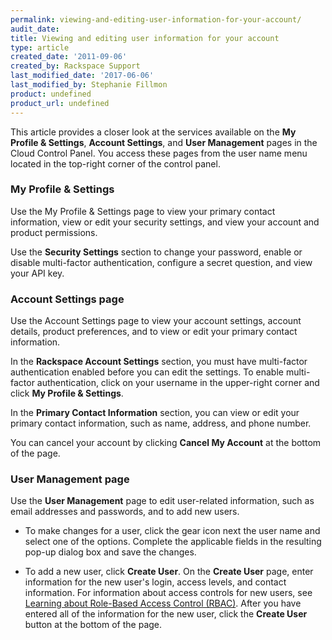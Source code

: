 ```yaml
---
permalink: viewing-and-editing-user-information-for-your-account/
audit_date:
title: Viewing and editing user information for your account
type: article
created_date: '2011-09-06'
created_by: Rackspace Support
last_modified_date: '2017-06-06'
last_modified_by: Stephanie Fillmon
product: undefined
product_url: undefined
---
```


This article provides a closer look at the services available on
the **My Profile & Settings**, **Account Settings**, and **User Management** pages in the Cloud
Control Panel. You access these pages from the user name menu located
in the top-right corner of the control panel.

### My Profile & Settings

Use the My Profile & Settings page to view your primary contact information, view or edit your security settings, and view your account and product permissions.

Use the **Security Settings** section to change your password, enable or disable multi-factor authentication, configure a secret question, and view your API key.

### Account Settings page

Use the Account Settings page to view your account settings, account details, product preferences, and to view or edit your primary contact information.

In the **Rackspace Account Settings** section, you must have multi-factor authentication enabled before you can edit the settings. To enable multi-factor authentication, click on your username in the upper-right corner and click **My Profile & Settings**.

In the **Primary Contact Information** section, you can view or edit your primary contact information, such as name, address, and phone number.

You can cancel your account by clicking **Cancel My Account** at the bottom of the page.

### User Management page

Use the **User Management** page to edit user-related information, such
as email addresses and passwords, and to add new users.

-   To make changes for a user, click the gear icon next the user name
    and select one of the options. Complete the
    applicable fields in the resulting pop-up dialog box and save
    the changes.

-   To add a new user, click **Create User**. On the **Create
    User** page, enter information for the new user's login, access
    levels, and contact information. For information about access
    controls for new users, see [Learning about Role-Based Access Control (RBAC)](/how-to/overview-role-based-access-control-rbac).
    After you have entered all of the information for the new user,
    click the **Create User** button at the bottom of the page.
